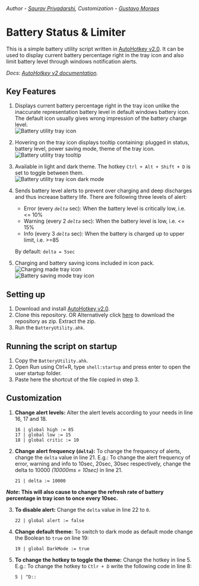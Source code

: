 ###### *Author - [Saurav Priyadarshi](https://github.com/psaurav1290), Customization - [Gustavo Moraes](https://github.com/gustavomdsantos)*

# Battery Status & Limiter
This is a simple battery utility script written in [AutoHotkey v2.0](https://www.autohotkey.com/). It can be used to display current battery percentage right in the tray icon and also limit battery level through windows notification alerts.

_Docs: [AutoHotkey v2 documentation](https://www.autohotkey.com/docs/v2/)._

## Key Features
1. Displays current battery percentage right in the tray icon unlike the inaccurate representation battery level in default windows battery icon. The default icon usually gives wrong impression of the battery charge level.  
	![Battery utility tray icon](https://raw.githubusercontent.com/psaurav1290/battery-status-and-limiter/main/screenshots/tray.png)
2. Hovering on the tray icon displays tooltip containing: plugged in status, battery level, power saving mode, theme of the tray icon.  
	![Battery utility tray tooltip](https://raw.githubusercontent.com/psaurav1290/battery-status-and-limiter/main/screenshots/tray-tooltip.png)
3. Available in light and dark theme. The hotkey `Ctrl + Alt + Shift + D` is set to toggle between them.  
	![Battery utility tray icon dark mode](https://raw.githubusercontent.com/psaurav1290/battery-status-and-limiter/main/screenshots/dark-mode.png)
4. Sends battery level alerts to prevent over charging and deep discharges and thus increase battery life. There are following three levels of alert:
	- Error (every *`delta`* sec): When the battery level is critically low, i.e. <= 10%
	- Warning (every 2 *`delta`* sec): When the battery level is low, i.e. <= 15%
	- Info (every 3 *`delta`* sec): When the battery is charged up to upper limit, i.e. >=85
	
	By default: `delta = 5sec`
5. Charging and battery saving icons included in icon pack.  
	![Charging made tray icon](https://raw.githubusercontent.com/psaurav1290/battery-status-and-limiter/main/screenshots/charging-mode.png)  
	![Battery saving mode tray icon](https://raw.githubusercontent.com/psaurav1290/battery-status-and-limiter/main/screenshots/eco-mode.png)  

## Setting up
1. Download and install [AutoHotkey v2.0](https://www.autohotkey.com/).
2. Clone this repository.
	OR
	Alternatively click [here](https://github.com/psaurav1290/battery-status-and-limiter/archive/refs/heads/main.zip) to download the repository as zip. Extract the zip.
3. Run the `BatteryUtility.ahk`.

## Running the script on startup
1. Copy the `BatteryUtility.ahk`.
2. Open Run using Ctrl+R, type `shell:startup` and press enter to open the user startup folder.
3. Paste here the shortcut of the file copied in step 3.

## Customization
1.  **Change alert levels:**
	Alter the alert levels according to your needs in line 16, 17 and 18.
	
	```
	16 | global high := 85
	17 | global low := 15
	18 | global critic := 10
	```
	
2. **Change alert frequency (`delta`):**
	To change the frequency of alerts, change the `delta` value in line 21.
	E.g.:
	To change the alert frequency of error, warning and info to 10sec, 20sec, 30sec respectively, change the delta to 10000 *(10000ms = 10sec)* in line 21.
	
	```
	21 | delta := 10000
	```
	
***Note*: This will also cause to change the refresh rate of battery percentage in tray icon to once every 10sec.**
	
3. **To disable alert:**
	Change the `delta` value in line 22 to `0`.
	
	```
	22 | global alert := false
	```
	
4. **Change default theme:**
	To switch to dark mode as default mode change the Boolean to `true` on line 19:
	
	```
	19 | global DarkMode := true
	```
	
5. **To change the hotkey to toggle the theme:**
	Change the hotkey in line 5.
	E.g.: To change the hotkey to `Ctlr + D` write the following code in line 8:
	
	```
	5 | ^D::
	```

